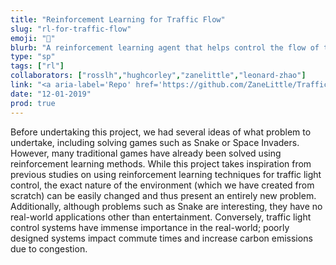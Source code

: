 ```yaml
---
title: "Reinforcement Learning for Traffic Flow"
slug: "rl-for-traffic-flow"
emoji: "🚙"
blurb: "A reinforcement learning agent that helps control the flow of traffic. Through this simple RL algorithm, we were able to reduce carbon emissions by a third, and cut time waiting at red lights in half."
type: "sp"
tags: ["rl"]
collaborators: ["rosslh","hughcorley","zanelittle","leonard-zhao"]
link: "<a aria-label='Repo' href='https://github.com/ZaneLittle/Traffic-Light-Simulation##q-learning-for-traffic-signal-control'>Repo</a>"
date: "12-01-2019"
prod: true
---
```


Before undertaking this project, we had several ideas of what problem to undertake, including solving games such as Snake or Space Invaders. However, many traditional games have already been solved using reinforcement learning methods. While this project takes inspiration from previous studies on using reinforcement learning techniques for traffic light control, the exact nature of the environment (which we have created from scratch) can be easily changed and thus present an entirely new problem. Additionally, although problems such as Snake are interesting, they have no real-world applications other than entertainment. Conversely, traffic light control systems have immense importance in the real-world; poorly designed systems impact commute times and increase carbon emissions due to congestion.
